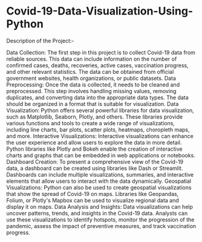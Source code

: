 # Covid-19-Data-Visualization-Using-Python
Description of the Project:-

Data Collection: The first step in this project is to collect Covid-19 data from reliable sources. This data can include information on the number of confirmed cases, deaths, recoveries, active cases, vaccination progress, and other relevant statistics. The data can be obtained from official government websites, health organizations, or public datasets.
Data Preprocessing: Once the data is collected, it needs to be cleaned and preprocessed. This step involves handling missing values, removing duplicates, and converting data into the appropriate data types. The data should be organized in a format that is suitable for visualization.
Data Visualization: Python offers several powerful libraries for data visualization, such as Matplotlib, Seaborn, Plotly, and others. These libraries provide various functions and tools to create a wide range of visualizations, including line charts, bar plots, scatter plots, heatmaps, choropleth maps, and more.
Interactive Visualizations: Interactive visualizations can enhance the user experience and allow users to explore the data in more detail. Python libraries like Plotly and Bokeh enable the creation of interactive charts and graphs that can be embedded in web applications or notebooks.
Dashboard Creation: To present a comprehensive view of the Covid-19 data, a dashboard can be created using libraries like Dash or Streamlit. Dashboards can include multiple visualizations, summaries, and interactive elements that allow users to interact with the data dynamically.
Geospatial Visualizations: Python can also be used to create geospatial visualizations that show the spread of Covid-19 on maps. Libraries like Geopandas, Folium, or Plotly's Mapbox can be used to visualize regional data and display it on maps.
Data Analysis and Insights: Data visualizations can help uncover patterns, trends, and insights in the Covid-19 data. Analysts can use these visualizations to identify hotspots, monitor the progression of the pandemic, assess the impact of preventive measures, and track vaccination progress.
